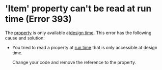 
# 'Item' property can't be read at run time (Error 393)

The [property](b8bdf64f-5920-1ae9-16d0-b26d09524a30.md) is only available at[design time](b8bdf64f-5920-1ae9-16d0-b26d09524a30.md). This error has the following cause and solution:



- You tried to read a property at [run time](b8bdf64f-5920-1ae9-16d0-b26d09524a30.md) that is only accessible at design time.
    
    Change your code and remove the reference to the property.
    

